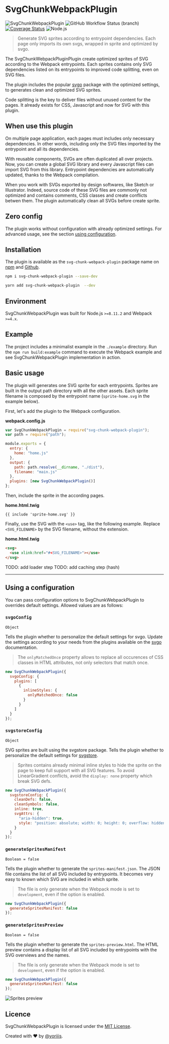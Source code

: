 # SvgChunkWebpackPlugin

![SvgChunkWebpackPlugin](https://img.shields.io/badge/svg--chunk--webpack--plugin-v1.0.0-29008a.svg?style=for-the-badge) ![GitHub Workflow Status (branch)](https://img.shields.io/github/workflow/status/yoriiis/svg-chunk-webpack-plugin/Build/master?style=for-the-badge) [![Coverage Status](https://img.shields.io/coveralls/github/yoriiis/svg-chunk-webpack-plugin?style=for-the-badge)](https://coveralls.io/github/yoriiis/svg-chunk-webpack-plugin?branch=master) ![Node.js](https://img.shields.io/node/v/svg-chunk-webpack-plugin?style=for-the-badge)

> Generate SVG sprites according to entrypoint dependencies. Each page only imports its own svgs, wrapped in sprite and optimized by svgo.

The SvgChunkWebpackPluginPlugin create optimized sprites of SVG according to the Webpack entrypoints. Each sprites contains only SVG dependencies listed on its entrypoints to improved code splitting, even on SVG files.

The plugin includes the popular [svgo](https://github.com/svg/svgo) package with the optimized settings, to generates clean and optimized SVG sprites.

Code splitting is the key to deliver files without unused content for the pages. It already exists for CSS, Javascript and now for SVG with this plugin.

## When use this plugin

On multiple page application, each pages must includes only necessary dependencies. In other words, including only the SVG files imported by the entrypoint and all its dependencies.

With reusable components, SVGs are often duplicated all over projects. Now, you can create a global SVG library and every Javascript files can import SVG from this library. Entrypoint dependencies are automatically updated, thanks to the Webpack compilation.

When you work with SVGs exported by design softwares, like Sketch or Illustrator. Indeed, source code of these SVG files are commonly not optimized and contains comments, CSS classes and create conflicts betwen them. The plugin automatically clean all SVGs before create sprite.

## Zero config

The plugin works without configuration with already optimized settings. For advanced usage, see the section [using configuration](#using-configuration).

## Installation

The plugin is available as the `svg-chunk-webpack-plugin` package name on [npm](https://www.npmjs.com/package/svg-chunk-webpack-plugin) and [Github](https://github.com/yoriiis/svg-chunk-webpack-plugin).

```bash
npm i svg-chunk-webpack-plugin --save-dev
```

```bash
yarn add svg-chunk-webpack-plugin  --dev
```

## Environment

SvgChunkWebpackPlugin was built for Node.js `>=8.11.2` and Webpack `>=4.x`.

## Example

The project includes a minimalist example in the `./example` directory. Run the `npm run build:example` command to execute the Webpack example and see SvgChunkWebpackPlugin implementation in action.

## Basic usage

The plugin will generates one SVG sprite for each entrypoints. Sprites are built in the output path directory with all the other assets. Each sprite filename is composed by the entrypoint name (`sprite-home.svg` in the example below).

First, let's add the plugin to the Webpack configuration.

**webpack.config.js**

```javascript
var SvgChunkWebpackPlugin = require("svg-chunk-webpack-plugin");
var path = require("path");

module.exports = {
  entry: {
    home: "home.js"
  },
  output: {
    path: path.resolve(__dirname, "./dist"),
    filename: "main.js"
  },
  plugins: [new SvgChunkWebpackPlugin()]
};
```

Then, include the sprite in the according pages.

**home.html.twig**

```twig
{{ include 'sprite-home.svg' }}
```

Finally, use the SVG with the `<use>` tag, like the following example. Replace `<SVG_FILENAME>` by the SVG filename, without the extension.

**home.html.twig**

```html
<svg>
  <use xlink:href="#<SVG_FILENAME>"></use>
</svg>
```

TODO: add loader step
TODO: add caching step (hash)

---

## Using a configuration

You can pass configuration options to SvgChunkWebpackPlugin to overrides default settings. Allowed values are as follows:

### `svgoConfig`

`Object`

Tells the plugin whether to personalize the default settings for svgo. Update the settings according to your needs from the plugins available on the [svgo](https://github.com/svg/svgo) documentation.

> The `onlyMatchedOnce` property allows to replace all occurences of CSS classes in HTML attributes, not only selectors that match once.

```javascript
new SvgChunkWebpackPlugin({
  svgoConfig: {
    plugins: [
      {
        inlineStyles: {
          onlyMatchedOnce: false
        }
      }
    ]
  }
});
```

### `svgstoreConfig`

`Object`

SVG sprites are built using the svgstore package. Tells the plugin whether to personalize the default settings for [svgstore](https://github.com/svgstore/svgstore).

> Sprites contains already minimal inline styles to hide the sprite on the page to keep full support with all SVG features. To avoid LinearGradient conflicts, avoid the `display: none` property which break SVG defs.

```javascript
new SvgChunkWebpackPlugin({
  svgstoreConfig: {
    cleanDefs: false,
    cleanSymbols: false,
    inline: true,
    svgAttrs: {
      "aria-hidden": true,
      style: "position: absolute; width: 0; height: 0; overflow: hidden;"
    }
  }
});
```

### `generateSpritesManifest`

`Boolean = false`

Tells the plugin whether to generate the `sprites-manifest.json`. The JSON file contains the list of all SVG included by entrypoints. It becomes very easy to known which SVG are included in which sprite.

> The file is only generate when the Webpack mode is set to `development`, even if the option is enabled.

```javascript
new SvgChunkWebpackPlugin({
  generateSpritesManifest: false
});
```

### `generateSpritesPreview`

`Boolean = false`

Tells the plugin whether to generate the `sprites-preview.html`. The HTML preview contains a display list of all SVG included by entrypoints with the SVG overviews and the names.

> The file is only generate when the Webpack mode is set to `development`, even if the option is enabled.

```javascript
new SvgChunkWebpackPlugin({
  generateSpritesManifest: false
});
```

![Sprites preview](./example/sprites-preview.jpg)

## Licence

SvgChunkWebpackPlugin is licensed under the [MIT License](http://opensource.org/licenses/MIT).

Created with ♥ by [@yoriiis](http://github.com/yoriiis).
